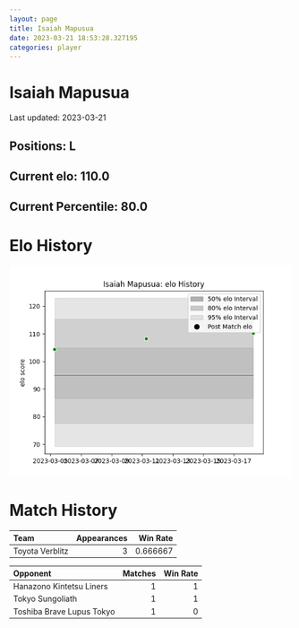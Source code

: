 ```yaml
---  
layout: page  
title: Isaiah Mapusua  
date: 2023-03-21 18:53:28.327195  
categories: player  
---
```

# Isaiah Mapusua


Last updated: 2023-03-21
## Positions: L

## Current elo: 110.0

## Current Percentile: 80.0

# Elo History


![elo history](history_IsaiahMapusua.png)
# Match History


| Team            |   Appearances |   Win Rate |
|:----------------|--------------:|-----------:|
| Toyota Verblitz |             3 |   0.666667 |

| Opponent                  |   Matches |   Win Rate |
|:--------------------------|----------:|-----------:|
| Hanazono Kintetsu Liners  |         1 |          1 |
| Tokyo Sungoliath          |         1 |          1 |
| Toshiba Brave Lupus Tokyo |         1 |          0 |